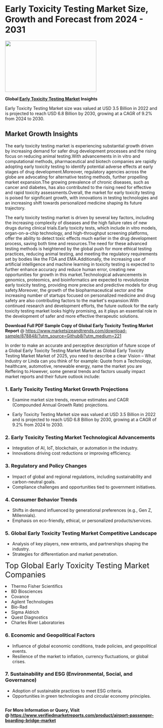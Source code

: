 <H1>Early Toxicity Testing Market Size, Growth and Forecast from 2024 - 2031</H1><img class="aligncenter size-medium wp-image-584254" src="https://thirdeyenews.in/wp-content/uploads/2024/09/Global-Market-Research-300x168.jpeg" alt="" width="300" height="168" /><p><strong>Global&nbsp;<a href="https://www.marketsizeandtrends.com/download-sample/878848/?utm_source=Github8j?utm_medium=221">Early Toxicity Testing Market</a> Insights</strong></p><p>Early Toxicity Testing Market size was valued at USD 3.5 Billion in 2022 and is projected to reach USD 6.8 Billion by 2030, growing at a CAGR of 9.2% from 2024 to 2030.</p><p><h2>Market Growth Insights</h2> <p>The early toxicity testing market is experiencing substantial growth driven by increasing demand for safer drug development processes and the rising focus on reducing animal testing.With advancements in in vitro and computational methods, pharmaceutical and biotech companies are rapidly adopting early toxicity testing to identify potential adverse effects at early stages of drug development.Moreover, regulatory agencies across the globe are advocating for alternative testing methods, further propelling market expansion.The growing prevalence of chronic diseases, such as cancer and diabetes, has also contributed to the rising need for effective and rapid toxicity assessments.Overall, the market for early toxicity testing is poised for significant growth, with innovations in testing technologies and an increasing shift towards personalized medicine shaping its future trajectory.</p> <p>The early toxicity testing market is driven by several key factors, including the increasing complexity of diseases and the high failure rates of new drugs during clinical trials.Early toxicity tests, which include in vitro models, organ-on-a-chip technology, and high-throughput screening platforms, offer the ability to detect toxic effects much earlier in the drug development process, saving both time and resources.The need for these advanced testing methods is heightened by the global push for more ethical testing practices, reducing animal testing, and meeting the regulatory requirements set by bodies like the FDA and EMA.Additionally, the increasing use of artificial intelligence and machine learning in toxicity testing is expected to further enhance accuracy and reduce human error, creating new opportunities for growth in this market.Technological advancements in genomics, proteomics, and bioinformatics are expected to revolutionize early toxicity testing, providing more precise and predictive models for drug safety.Moreover, the growth of the biopharmaceutical sector and the increasing number of startups focused on personalized medicine and drug safety are also contributing factors to the market's expansion.With continued research and development efforts, the future outlook for the early toxicity testing market looks highly promising, as it plays an essential role in the development of safer and more effective therapeutic solutions.</p> <p><span class=""><strong>Download Full PDF Sample Copy of Global Early Toxicity Testing Market Report</strong> @ <a href="https://www.marketsizeandtrends.com/download-sample/878848/?utm_source=Github8j?utm_medium=221" target="_blank">https://www.marketsizeandtrends.com/download-sample/878848/?utm_source=Github8j?utm_medium=221</a></span></p><p>In order to make an accurate and perceptive description of future scope of a Global&nbsp;Early Toxicity Testing Market Market as Global&nbsp;Early Toxicity Testing Market Market of 2025, you need to describe a clear Vision &ndash; What Industry or Linda can you think of for example: Quote from a Technology, healthcare, automotive, renewable energy, name the market you are Reffering to.However, some general trends and factors usually impact market reports and their future outlook include:</p><h3>1.&nbsp;<strong>Early Toxicity Testing Market Growth Projections</strong></h3><ul><li>Examine market size trends, revenue estimates and CAGR (Compounded Annual Growth Rate) projections.</li><li><p>Early Toxicity Testing Market size was valued at USD 3.5 Billion in 2022 and is projected to reach USD 6.8 Billion by 2030, growing at a CAGR of 9.2% from 2024 to 2030.</p></li></ul><h3>2.&nbsp;<strong>Early Toxicity Testing Market Technological Advancements</strong></h3><ul><li>Integration of AI, IoT, blockchain, or automation in the industry.</li><li>Innovations driving cost reductions or improving efficiency.</li></ul><h3>3.&nbsp;<strong>Regulatory and Policy Changes</strong></h3><ul><li>Impact of global and regional regulations, including sustainability and carbon-neutral goals.</li><li>Compliance challenges and opportunities tied to government initiatives.</li></ul><h3>4.&nbsp;<strong>Consumer Behavior Trends</strong></h3><ul><li>Shifts in demand influenced by generational preferences (e.g., Gen Z, Millennials).</li><li>Emphasis on eco-friendly, ethical, or personalized products/services.</li></ul><h3>5.&nbsp;<strong>Global Early Toxicity Testing Market Competitive Landscape</strong></h3><ul><li>Analysis of key players, new entrants, and partnerships shaping the industry.</li><li>Strategies for differentiation and market penetration.</li></ul><p data-pm-slice="1 1 []"><span style="color: inherit; font-family: inherit; font-size: 25px;">Top Global Early Toxicity Testing Market Companies</span></p><div class="" data-test-id=""><p><li>Thermo Fisher Scientifics</li><li> BD Biosciences</li><li> Covance</li><li> Agilent Technologies</li><li> Bio-Rad</li><li> Sigma Aldrich</li><li> Quest Diagnostics</li><li> Charles River Laboratories</li></p></div><h3>6.&nbsp;<strong>Economic and Geopolitical Factors</strong></h3><ul><li>Influence of global economic conditions, trade policies, and geopolitical events.</li><li>Resilience of the market to inflation, currency fluctuations, or global crises.</li></ul><h3>7.&nbsp;<strong>Sustainability and ESG (Environmental, Social, and Governance)</strong></h3><ul><li>Adoption of sustainable practices to meet ESG criteria.</li><li>Opportunities in green technologies and circular economy principles.</li></ul><h2><strong style="font-size: 14px;">For More Information or Query, Visit @&nbsp;</strong><a style="background-color: #ffffff; font-size: 14px;" href="https://www.marketsizeandtrends.com/report/early-toxicity-testing-market/" target="_blank">https://www.verifiedmarketreports.com/product/airport-passenger-boarding-bridge-market</a></h2>